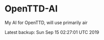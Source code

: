 # OpenTTD-AI
My AI for OpenTTD, will use primarily air

Latest backup: Sun Sep 15 02:27:01 UTC 2019
